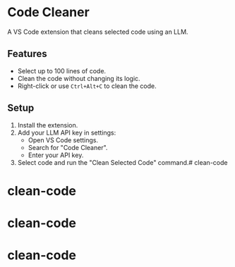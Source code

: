 # Code Cleaner

A VS Code extension that cleans selected code using an LLM.

## Features
- Select up to 100 lines of code.
- Clean the code without changing its logic.
- Right-click or use `Ctrl+Alt+C` to clean the code.

## Setup
1. Install the extension.
2. Add your LLM API key in settings:
   - Open VS Code settings.
   - Search for "Code Cleaner".
   - Enter your API key.
3. Select code and run the "Clean Selected Code" command.# clean-code
# clean-code
# clean-code
# clean-code

